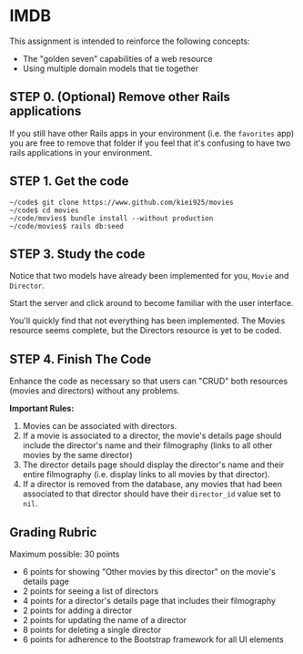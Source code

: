 # IMDB

This assignment is intended to reinforce the following concepts:

* The "golden seven" capabilities of a web resource
* Using multiple domain models that tie together

## STEP 0. (Optional) Remove other Rails applications

If you still have other Rails apps in your environment (i.e. the `favorites` app)
you are free to remove that folder if you feel that it's confusing to have two
rails applications in your environment.

## STEP 1. Get the code

```
~/code$ git clone https://www.github.com/kiei925/movies
~/code$ cd movies
~/code/movies$ bundle install --without production
~/code/movies$ rails db:seed
```

## STEP 3. Study the code

Notice that two models have already been implemented for you, `Movie` and `Director`.

Start the server and click around to become familiar with the user interface.

You'll quickly find that not everything has been implemented.  The Movies
resource seems complete, but the Directors resource is yet to be coded.


## STEP 4.  Finish The Code

Enhance the code as necessary so that users can "CRUD" both
resources (movies and directors) without any problems.

**Important Rules:**

1. Movies can be associated with directors.
2. If a movie is associated to a director, the movie's details page should
  include the director's name and their filmography (links to all other movies
    by the same director)
3. The director details page should display the director's name and their entire
   filmography (i.e. display links to all movies by that director).
4. If a director is removed from the database, any movies that had been
  associated to that director should have their `director_id` value set to `nil`.


## Grading Rubric

Maximum possible: 30 points

* 6 points for showing "Other movies by this director" on the movie's details page
* 2 points for seeing a list of directors
* 4 points for a director's details page that includes their filmography
* 2 points for adding a director
* 2 points for updating the name of a director
* 8 points for deleting a single director
* 6 points for adherence to the Bootstrap framework for all UI elements
